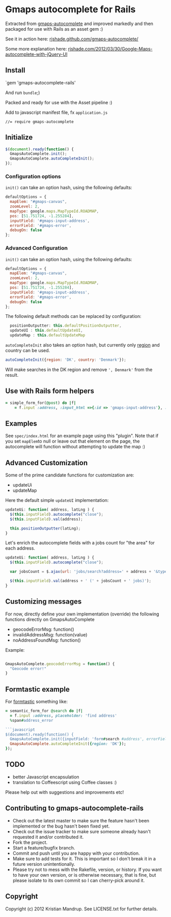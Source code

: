# Gmaps autocomplete for Rails

Extracted from [gmaps-autocomplete](https://github.com/rjshade/gmaps-autocomplete) and improved markedly and then packaged for use with Rails as an asset gem :)

See it in action here: [rjshade.github.com/gmaps-autocomplete/](http://rjshade.github.com/gmaps-autocomplete/)

Some more explanation here: [rjshade.com/2012/03/30/Google-Maps-autocomplete-with-jQuery-UI](/[http://www.rjshade.com/2012/03/30/Google-Maps-autocomplete-with-jQuery-UI/)

## Install

`gem 'gmaps-autocomplete-rails'

And run `bundle`;)

Packed and ready for use with the Asset pipeline :)

Add to javascript manifest file, fx `application.js`

```
//= require gmaps-autocomplete
```

## Initialize

```javascript
$(document).ready(function() { 
  GmapsAutoComplete.init();
  GmapsAutoComplete.autoCompleteInit();
});
```

### Configuration options

`init()` can take an option hash, using the following defaults:

```javascript
defaultOptions = {
  mapElem: "#gmaps-canvas", 
  zoomLevel: 2, 
  mapType: google.maps.MapTypeId.ROADMAP,
  pos: [51.751724, -1.255284],
  inputField: '#gmaps-input-address',
  errorField: '#gmaps-error',
  debugOn: false
};
```

### Advanced Configuration

`init()` can take an option hash, using the following defaults:

```javascript
defaultOptions = {
  mapElem: "#gmaps-canvas", 
  zoomLevel: 2, 
  mapType: google.maps.MapTypeId.ROADMAP,
  pos: [51.751724, -1.255284],
  inputField: '#gmaps-input-address',
  errorField: '#gmaps-error',
  debugOn: false
};
```

The following default methods can be replaced by configuration:

```javascript
  positionOutputter: this.defaultPositionOutputter,
  updateUI : this.defaultUpdateUI,
  updateMap : this.defaultUpdateMap
```

`autoCompleteInit` also takes an option hash, but currently only [region](https://developers.google.com/maps/documentation/geocoding/#RegionCodes) and country can be used.

```javascript
autoCompleteInit({region: 'DK', country: 'Denmark'});
```

Will make searches in the DK region and remove `', Denmark'` from the result.

## Use with Rails form helpers

```ruby
= simple_form_for(@post) do |f|
    = f.input :address, :input_html =>{:id => 'gmaps-input-address'}, :placeholder => 'Start typing a place...'
```

## Examples

See `spec/index.html` for an example page using this "plugin". Note that if you set `mapElem`to null or leave out that element on the page, the autocomplete will function without attempting to update the map :)

## Advanced Customization

Some of the prime candidate functions for customization are:

* updateUi
* updateMap

Here the default simple `updateUI` implementation:

```javascript
updateUi: function( address, latLng ) {
  $(this.inputField).autocomplete("close");
  $(this.inputField).val(address);

  this.positionOutputter(latLng);
}
```

Let's enrich the autocomplete fields with a jobs count for "the area" for each address.

```javascript
updateUi: function( address, latLng ) {
  $(this.inputField).autocomplete("close");

  var jobsCount = $.ajax(url: 'jobs/search?address=' + address + '&type=count');

  $(this.inputField).val(address + ' (' + jobsCount + ' jobs)');
}
```

## Customizing messages

For now, directly define your own implementation (override) the following functions directly on GmapsAutoComplete

* geocodeErrorMsg: function()
* invalidAddressMsg: function(value)
* noAddressFoundMsg: function()

Example:

```javascript

GmapsAutoComplete.geocodeErrorMsg = function() {
  "Geocode error!"
}
```

## Formtastic example

For [formtastic](https://github.com/justinfrench/formtastic) something like:

```ruby
= semantic_form_for @search do |f|
  = f.input :address, placeholder: 'find address'
  %span#address_error

```javascript
$(document).ready(function() { 
  GmapsAutoComplete.init({inputField: 'form#search #address', errorField: 'form#search #address_error'});
  GmapsAutoComplete.autoCompleteInit({region: 'DK'});
});
```

## TODO

* better Javascript encapsulation
* translation to Coffeescript using Coffee classes :)

Please help out with suggestions and improvements etc!

## Contributing to gmaps-autocomplete-rails
 
* Check out the latest master to make sure the feature hasn't been implemented or the bug hasn't been fixed yet.
* Check out the issue tracker to make sure someone already hasn't requested it and/or contributed it.
* Fork the project.
* Start a feature/bugfix branch.
* Commit and push until you are happy with your contribution.
* Make sure to add tests for it. This is important so I don't break it in a future version unintentionally.
* Please try not to mess with the Rakefile, version, or history. If you want to have your own version, or is otherwise necessary, that is fine, but please isolate to its own commit so I can cherry-pick around it.

## Copyright

Copyright (c) 2012 Kristian Mandrup. See LICENSE.txt for
further details.

